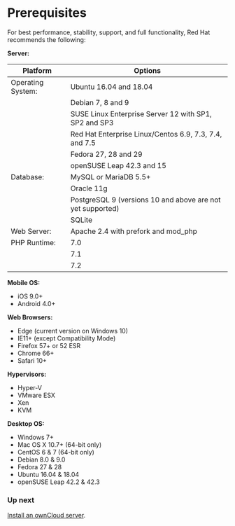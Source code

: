 Prerequisites
====================

For best performance, stability, support, and full functionality, Red Hat recommends the following:

**Server:**

|Platform   |Options   |
|---|---|
| Operating System:  | Ubuntu 16.04 and 18.04  |
|   | Debian 7, 8 and 9  |
|   | SUSE Linux Enterprise Server 12 with SP1, SP2 and SP3  |
|   | Red Hat Enterprise Linux/Centos 6.9, 7.3, 7.4, and 7.5  |
|   | Fedora 27, 28 and 29  |
|   |  openSUSE Leap 42.3 and 15 |
|  Database:  |MySQL or MariaDB 5.5+ |
|   |  Oracle 11g |
|   | PostgreSQL 9 (versions 10 and above are not yet supported)  |
|   | SQLite  |
| Web Server:  | Apache 2.4 with prefork and mod_php  |
|PHP Runtime:   |  7.0 |
|   |  7.1 |
|   |  7.2 |


**Mobile OS:**
* iOS 9.0+
* Android 4.0+

**Web Browsers:**
* Edge (current version on Windows 10)
* IE11+ (except Compatibility Mode)
* Firefox 57+ or 52 ESR
* Chrome 66+
* Safari 10+

**Hypervisors:**
* Hyper-V
* VMware ESX
* Xen
* KVM

**Desktop OS:**
* Windows 7+
* Mac OS X 10.7+ (64-bit only)
* CentOS 6 & 7 (64-bit only)
* Debian 8.0 & 9.0
* Fedora 27 & 28
* Ubuntu 16.04 & 18.04
* openSUSE Leap 42.2 & 42.3

### Up next

[Install an ownCloud server](/Install_an_ownCloud_server.html).

